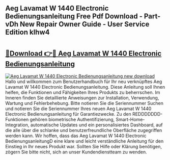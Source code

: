 ## Aeg Lavamat W 1440 Electronic Bedienungsanleitung Free Pdf Download - Part-vDh New Repair Owner Guide - User Service Edition kIhw4

# <h2><a href="http://df1no3i.blite.top/?on=Aeg+Lavamat+W+1440+Electronic+Bedienungsanleitung">🔗Download 👉🔴 Aeg Lavamat W 1440 Electronic Bedienungsanleitung</a></h2>

[![Aeg Lavamat W 1440 Electronic Bedienungsanleitung new download](https://i.imgur.com/lujVjoI.png)](http://df1no3i.blite.top/?on=Aeg+Lavamat+W+1440+Electronic+Bedienungsanleitung)
Hallo und willkommen zum Benutzerhandbuch für Ihr neu verknüpftes Aeg Lavamat W 1440 Electronic Bedienungsanleitung. Diese Anleitung soll Ihnen helfen, die Funktionen und Fähigkeiten Ihres Produkts zu beherrschen. Im Inneren finden Sie detaillierte Anweisungen zur Installation, Verwendung, Wartung und Fehlerbehebung. Bitte notieren Sie die Seriennummer Suchen und notieren Sie die Seriennummer Ihres neuen Aeg Lavamat W 1440 Electronic Bedienungsanleitung für Garantiezwecke. Zu den REDDDDDDD-Funktionen gehören biometrische Authentifizierung, Smart-Home-Integration, automatische Updates und ein personalisiertes Dashboard, auf die alle über die schlanke und benutzerfreundliche Oberfläche zugegriffen werden kann. Wir hoffen, dass das Aeg Lavamat W 1440 Electronic BedienungsanleitungD eine klare und leicht verständliche Anleitung für den Einstieg in Ihr neues Produkt war. Sollten Sie Hilfe oder Klärung benötigen, zögern Sie bitte nicht, sich an unser Kundendienstteam zu wenden.
